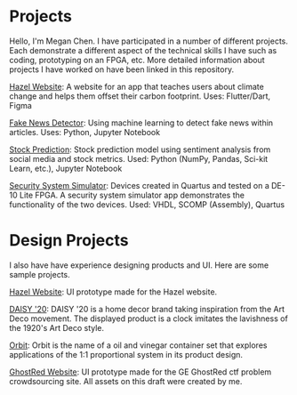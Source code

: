 # Projects
Hello, I'm Megan Chen. I have participated in a number of different projects. Each demonstrate a different aspect of the technical skills I have such as coding, prototyping on an FPGA, etc. More detailed information about projects I have worked on have been linked in this repository. 

[Hazel Website](https://github.com/meganc46/Projects/blob/main/README-Hazel.md): A website for an app that teaches users about climate change and helps them offset their carbon footprint.
Uses: Flutter/Dart, Figma

[Fake News Detector](https://github.com/gt-big-data/fake-news): Using machine learning to detect fake news within articles.
Uses: Python, Jupyter Notebook

[Stock Prediction](https://github.com/meganc46/Projects/blob/main/README-Stocks.md): Stock prediction model using sentiment analysis from social media and stock metrics.
Used: Python (NumPy, Pandas, Sci-kit Learn, etc.), Jupyter Notebook 

[Security System Simulator](https://github.com/meganc46/Projects/blob/main/README-Security.md): Devices created in Quartus and tested on a DE-10 Lite FPGA. A security system simulator app demonstrates the functionality of the two devices.
Used: VHDL, SCOMP (Assembly), Quartus

# Design Projects
I also have have experience designing products and UI. Here are some sample projects.

[Hazel Website](https://www.figma.com/proto/oGZWVaj6wMqHDvjR9w4h3c/Team-1330-Initial-Prototype?node-id=4%3A3&scaling=scale-down&page-id=0%3A1&starting-point-node-id=4%3A3): UI prototype made for the Hazel website. 

[DAISY '20](https://github.com/meganc46/Projects/blob/main/daisy20-poster.PNG): DAISY '20 is a home decor brand taking inspiration from the Art Deco movement. The displayed product is a clock imitates the lavishness of the 1920's Art Deco style.

[Orbit](https://github.com/meganc46/Projects/blob/main/README-Design.md#orbit): Orbit is the name of a oil and vinegar container set that explores applications of the 1:1 proportional system in its product design.

[GhostRed Website](https://www.figma.com/proto/lNSYe4n8MXU4iFJItb4X0v/GhostRed?node-id=2%3A2&scaling=scale-down&page-id=0%3A1&starting-point-node-id=2%3A2): UI prototype made for the GE GhostRed ctf problem crowdsourcing site. All assets on this draft were created by me. 

